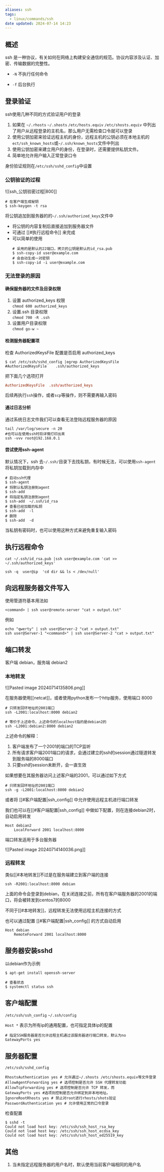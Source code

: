 ```yaml
---
aliases: ssh
tags:
  - linux/commands/ssh
date updated: 2024-07-14 14:23
---
```


## 概述

ssh 是一种协议，有关如何在网络上构建安全通信的规范。协议内容涉及认证、加密、传输数据的完整性。

- `-N` 不执行任何命令

- `-f` 后台执行

## 登录验证

ssh使用几种不同的方式验证用户的登录

1. 如果在 `~/.rhosts` `~/.shosts` `/etc/hosts.equiv` `/etc/shosts.equiv` 中列出了用户从远程登录的主机名，那么用户无需检查口令就可以登录
2. 使用公钥加密来验证远程主机的身份，远程主机的公钥必须在本地主机的`ect/ssh_known_hosts`或`~/.ssh/known_hosts`文件中列出
3. 使用公钥加密来建立用户的身份，在登录时，还需要提供私钥文件。
4. 简单地允许用户输入正常登录口令

身份验证规则在`/etc/ssh/sshd_config`中设置

### 公钥验证的过程

![[ssh_公钥验密过程|800]]

```shell
# 在客户端生成秘钥
$ ssh-keygen -t rsa
```

将公钥追加到服务器的的`~/.ssh/authorized_keys`文件中

- 将公钥的内容复制后直接追加到服务器文件
- 可通过 [[#执行远程命令]] 来完成
- 可以简单的使用
  ```shell
  # 采用的是默认的22端口，拷贝的公钥是默认的id_rsa.pub
  $ ssh-copy-id user@example.com
  # 会自动生成一对密钥
  $ ssh-copy-id -i user@example.com
  ```

### 无法登录的原因

#### 确保服务器的文件及目录权限

1. 设置 authorized_keys 权限\
   `chmod 600 authorized_keys`
2. 设置.ssh 目录权限\
   `chmod 700 -R .ssh`
3. 设置用户目录权限\
   `chmod go-w ~`

#### 检测服务器配置项

检查 AuthorizedKeysFile 配置是否启用 authorized_keys

```shell
$ cat /etc/ssh/sshd_config |egrep AuthorizedKeysFile
#AuthorizedKeysFile    .ssh/authorized_keys
```

把下面几个选项打开

```conf
AuthorizedKeysFile  .ssh/authorized_keys
```

后续再执行`ssh`操作，或者`scp`等操作，则不需要再输入密码

#### 通过日志分析

通过系统日志文件我们可以查看无法登陆远程服务器的原因

```shell
tail /var/log/secure -n 20
#也可以在使用ssh时将详情打印出来
ssh -vvv root@192.168.0.1
```

#### 尝试使用ssh-agent

默认情况下，ssh 去`~/.ssh/`目录下去找私钥，有时候无法，可以使用`ssh-agent`将私钥加载到内存中

```shell
# 启动ssh代理
$ ssh-agent
# 将默认私钥注册到agent
$ ssh-add 
# 将指定私钥注册到agent
$ ssh-add  ~/.ssh/id_rsa
# 查看已经加载的私钥
$ ssh-add  -l
# 删除
$ ssh-add  -d
```

当私钥有密码时，也可以使用这种方式来避免重复输入密码

## 执行远程命令

```shell
cat ~/.ssh/id_rsa.pub |ssh user@example.com 'cat >> ~/.ssh/authorized_keys'
```

```shell
ssh -q  user@ip  'cd dir && ls < /dev/null'
```

## 向远程服务器文件写入

使用管道符基本用法如

```shell
<command> | ssh user@remote-server "cat > output.txt"
```

例如

```shell
echo "qwerty" | ssh user@Server-2 "cat > output.txt"
ssh user@Server-1 "<command>" | ssh user@Server-2 "cat > output.txt"
```

## 端口转发

客户端 debian，服务端 debian2

### 本地转发

![[Pasted image 20240714135806.png]]

在服务器使用[[netcat]]，或者使用python发布一个http服务，使用端口 8000

```shell
# 只转发回环地址的2001端口
ssh -L2001:localhost:8000 debian2

# 等价于上述命令，上述命令的localhost指的是debian2的
ssh -L2001:debian2:8000 debian2
```

上述命令的解释：

1. 客户端发布了一个2001的端口的TCP监听
2. 所有请求客户端2001端口的请求，会通过建立的ssh的session通过隧道转发到服务端的8000端口
3. 只要ssh的session未断开，会一直生效

如果想要在其服务器访问上述客户端的2001，可以通过如下方式

```shell
# 只转发回环地址的2001端口
ssh -g -L2001:localhost:8000 debian2
```

或者将 [[#客户端配置|ssh_config]] 中允许使用远程主机进行端口转发

我们也可以在[[#客户端配置|ssh_config]] 中做如下配置，则在连接debian2时，自动启用转发

```shell
Host debian2
	LocalForward 2001 localhost:8000
```

端口转发适用于多台服务器

![[Pasted image 20240714140036.png]]

### 远程转发

类似[[#本地转发]]不过是在服务端建立到客户端的连接

```shell
ssh -R2001:localhost:8000 debian
```

上面的命令会登录到debian，在关闭连接之前，所有在客户端服务器的2001的端口，将会被转发到centos7的8000

不同于[[#本地转发]]，远程转发无法使用远程主机连接的方式

也可以通过配置 [[#客户端配置|ssh_config]] 的方式自动启用

```shell
Host debian
	RemoteForward 2001 localhost:8000 
```

## 服务器安装sshd

以debian作为示例

```shell
$ apt-get install openssh-server

# 查看状态
$ systemctl status ssh
```

## 客户端配置

`/etc/ssh/ssh_config`  `~/.ssh/config`

`Host *` 表示为所有ip的通用配置，也可指定具体ip的配置

```shell
# 指定SSH服务器是否允许远程主机通过该服务器进行端口转发，默认为no
GatewayPorts yes
```

## 服务器配置

`/etc/ssh/sshd_config`

```shell
RhostsAuthentication yes # 允许通过~/.shosts /etc/shosts.equiv等文件登录
AllowAgentForwarding yes # 选项控制是否允许 SSH 代理转发功能
AllowTcpForwarding yes # 选项控制是否允许 TCP 转发，而
GatewayPorts yes #选项则控制是否允许绑定到非本地地址。
IgnoreRootRhosts yes # 禁止对root进行rhosts/shots验证
PasswordAuthentication yes # 允许使用正常的口令登录
```

检查配置

```shell
$ sshd -t 
Could not load host key: /etc/ssh/ssh_host_rsa_key
Could not load host key: /etc/ssh/ssh_host_ecdsa_key
Could not load host key: /etc/ssh/ssh_host_ed25519_key
```

## 其他

1. 当未指定远程服务器的用户名时，默认使用当前客户端相同的用户名
